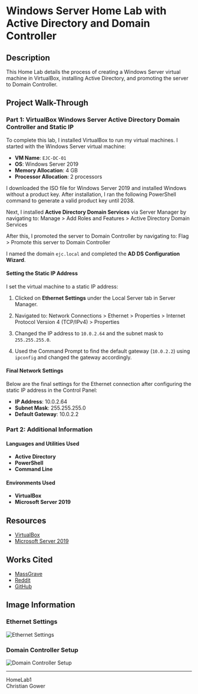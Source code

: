 # Windows Server Home Lab with Active Directory and Domain Controller

## Description
This Home Lab details the process of creating a Windows Server virtual machine in VirtualBox, installing Active Directory, and promoting the server to Domain Controller.

## Project Walk-Through

### Part 1: VirtualBox Windows Server Active Directory Domain Controller and Static IP

To complete this lab, I installed VirtualBox to run my virtual machines. I started with the Windows Server virtual machine:

- **VM Name**: `EJC-DC-01`
- **OS**: Windows Server 2019
- **Memory Allocation**: 4 GB
- **Processor Allocation**: 2 processors

I downloaded the ISO file for Windows Server 2019 and installed Windows without a product key. After installation, I ran the following PowerShell command to generate a valid product key until 2038.

Next, I installed **Active Directory Domain Services** via Server Manager by navigating to:
Manage > Add Roles and Features > Active Directory Domain Services


After this, I promoted the server to Domain Controller by navigating to:
Flag > Promote this server to Domain Controller


I named the domain `ejc.local` and completed the **AD DS Configuration Wizard**.

#### Setting the Static IP Address

I set the virtual machine to a static IP address:

1. Clicked on **Ethernet Settings** under the Local Server tab in Server Manager.
2. Navigated to:
Network Connections > Ethernet > Properties > Internet Protocol Version 4 (TCP/IPv4) > Properties

3. Changed the IP address to `10.0.2.64` and the subnet mask to `255.255.255.0`.
4. Used the Command Prompt to find the default gateway (`10.0.2.2`) using `ipconfig` and changed the gateway accordingly.

#### Final Network Settings
Below are the final settings for the Ethernet connection after configuring the static IP address in the Control Panel:

- **IP Address**: 10.0.2.64
- **Subnet Mask**: 255.255.255.0
- **Default Gateway**: 10.0.2.2

### Part 2: Additional Information

#### Languages and Utilities Used
- **Active Directory**
- **PowerShell**
- **Command Line**

#### Environments Used
- **VirtualBox**
- **Microsoft Server 2019**

## Resources
- [VirtualBox](https://www.virtualbox.org/wiki/Downloads)
- [Microsoft Server 2019](https://www.microsoft.com/en-us/evalcenter/download-windows-server-2019)

## Works Cited
- [MassGrave](https://massgrave.dev/)
- [Reddit](https://www.reddit.com/r/sysadmin/comments/15pkzym/windows_server_2019_license/)
- [GitHub](https://github.com/JonCyberGuy/ActiveDirectoryLab/blob/main/README.md?plain=1)

## Image Information

### Ethernet Settings
![Ethernet Settings](image-link-1)

### Domain Controller Setup
![Domain Controller Setup](image-link-2)

---

HomeLab1  
Christian Gower
